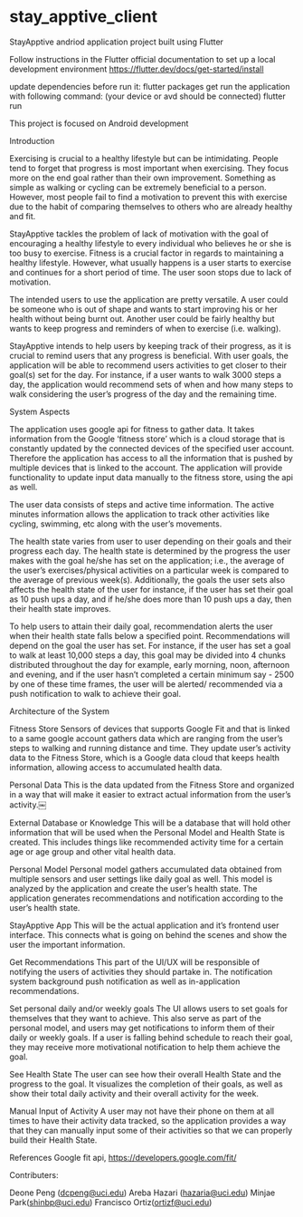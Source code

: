 # stay_apptive_client

StayApptive andriod application project built using Flutter

Follow instructions in the Flutter official documentation to set up a local development environment
https://flutter.dev/docs/get-started/install

update dependencies before run it: 
  flutter packages get
run the application with following command: (your device or avd should be connected)
  flutter run

This project is focused on Android development

Introduction

Exercising is crucial to a healthy lifestyle but can be intimidating. People tend to forget that progress is most important when exercising. They focus more on the end goal rather than their own improvement. Something as simple as walking or cycling can be extremely beneficial to a person. However, most people fail to find a motivation to prevent this with exercise due to the habit of comparing themselves to others who are already healthy and fit. 

StayApptive tackles the problem of lack of motivation with the goal of encouraging a healthy lifestyle to every individual who believes he or she is too busy to exercise. Fitness is a crucial factor in regards to maintaining a healthy lifestyle. However, what usually happens is a user starts to exercise and continues for a short period of time. The user soon stops due to lack of motivation. 

The intended users to use the application are pretty versatile. A user could be someone who is out of shape and wants to start improving his or her health without being burnt out. Another user could be fairly healthy but wants to keep progress and reminders of when to exercise (i.e. walking). 

StayApptive intends to help users by keeping track of their progress, as it is crucial to remind users that any progress is beneficial. With user goals, the application will be able to recommend users activities to get closer to their goal(s) set for the day. For instance, if a user wants to walk 3000 steps a day, the application would recommend sets of when and how many steps to walk considering the user’s progress of the day and the remaining time.

System Aspects

The application uses google api for fitness to gather data. It takes information from the Google ‘fitness store’ which is a cloud storage that is constantly updated by the connected devices of the specified user account. Therefore the application has access to all the information that is pushed by multiple devices that is linked to the account. 
The application will provide functionality to update input data manually to the fitness store, using the api as well. 

The user data consists of steps and active time information. The active minutes information allows the application to track other activities like cycling, swimming, etc along with the user’s movements.

The health state varies from user to user depending on their goals and their progress each day. The health state is determined by the progress the user makes with the goal he/she has set on the application; i.e., the average of the user’s exercises/physical activities on a particular week is compared to the average of previous week(s). Additionally, the goals the user sets also affects the health state of the user for instance, if the user has set their goal as 10 push ups a day, and if he/she does more than 10 push ups a day, then their health state improves.

To help users to attain their daily goal, recommendation alerts the user when their health state falls below a specified point. Recommendations will depend on the goal the user has set. For instance, if the user has set a goal to walk at least 10,000 steps a day, this goal may be divided into 4 chunks distributed throughout the day for example, early morning, noon, afternoon and evening, and if the user hasn’t completed a certain minimum say - 2500 by one of these time frames, the user will be alerted/ recommended via a push notification to walk to achieve their goal.

Architecture of the System

Fitness Store
Sensors of devices that supports Google Fit and that is linked to a same google account gathers data which are ranging from the user’s steps to walking and running distance and time. They update user’s activity data to the Fitness Store, which is a Google data cloud that keeps health information, allowing access to accumulated health data.

Personal Data
This is the data updated from the Fitness Store and organized in a way that will make it easier to extract actual information from the user’s activity.￼

External Database or Knowledge
This will be a database that will hold other information that will be used when the Personal Model and Health State is created. This includes things like recommended activity time for a certain age or age group and other vital health data.

Personal Model
Personal model gathers accumulated data obtained from multiple sensors and user settings like daily goal as well. This model is analyzed by the application and create the user’s health state. The application generates recommendations and notification according to the user’s health state.

StayApptive App
This will be the actual application and it’s frontend user interface. This connects what is going on behind the scenes and show the user the important information.

Get Recommendations
This part of the UI/UX will be responsible of notifying the users of activities they should partake in. The notification system background push notification as well as in-application recommendations.

Set personal daily and/or weekly goals
The UI allows users to set goals for themselves that they want to achieve. This also serve as part of the personal model, and users may get notifications to inform them of their daily or weekly goals. If a user is falling behind schedule to reach their goal, they may receive more motivational notification to help them achieve the goal.

See Health State
The user can see how their overall Health State and the progress to the goal. It visualizes the completion of their goals, as well as show their total daily activity and their overall activity for the week.

 Manual Input of Activity
A user may not have their phone on them at all times to have their activity data tracked, so the application provides a way that they can manually input some of their activities so that we can properly build their Health State. 

References
Google fit api, https://developers.google.com/fit/

Contributers:

Deone Peng (dcpeng@uci.edu)
Areba Hazari (hazaria@uci.edu)
Minjae Park(shinbp@uci.edu)
Francisco Ortiz(ortizf@uci.edu)
